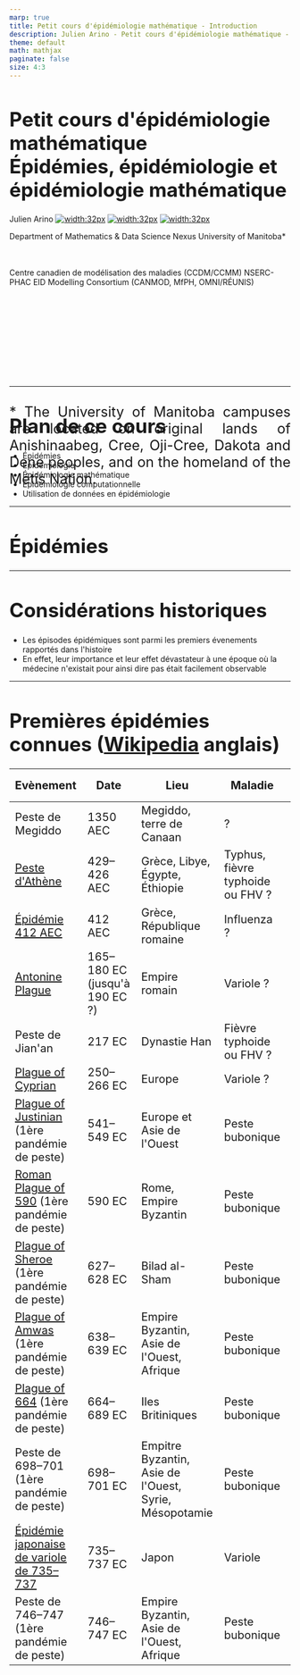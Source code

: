 ```yaml
---
marp: true
title: Petit cours d'épidémiologie mathématique - Introduction
description: Julien Arino - Petit cours d'épidémiologie mathématique - Cours 01 - Introduction
theme: default
math: mathjax
paginate: false
size: 4:3
---
```


<style>
  section {
  font-size: 28px;
  padding-left: 40px;
  padding-right: 50px;
  padding-top: 20px;
  padding-bottom: 20px;
  }
  h1 {
  font-size: 35px;
  # color: #09c;
  }
  h2 {
  font-size: 40px;
  }
  .theorem {
    text-align:justify;
    background-color:#16a085;
    border-radius:20px;
    padding:10px 20px 10px 20px;
    box-shadow: 0px 1px 5px #999;  margin-bottom: 10px;
  }
  .definition {
    text-align:justify;
    background-color:#ededde;
    border-radius:20px;
    padding:10px 20px 10px 20px;
    box-shadow: 0px 1px 5px #999;
    margin-bottom: 10px;
  }
  img[alt~="center"] {
    display: block;
    margin: 0 auto;
  }
</style>

<!-- _backgroundImage: "linear-gradient(to top, #85110d, 1%, white)" -->
# Petit cours d'épidémiologie mathématique<br/><!--fit-->Épidémies, épidémiologie et épidémiologie mathématique

Julien Arino [![width:32px](https://raw.githubusercontent.com/julien-arino/petit-cours-epidemio-mathematique/main/FIGS/email-round.png)](mailto:Julien.Arino@umanitoba.ca) [![width:32px](https://raw.githubusercontent.com/julien-arino/petit-cours-epidemio-mathematique/main/FIGS/world-wide-web.png)](https://julien-arino.github.io/) [![width:32px](https://raw.githubusercontent.com/julien-arino/petit-cours-epidemio-mathematique/main/FIGS/github-icon.png)](https://github.com/julien-arino)

Department of Mathematics & Data Science Nexus
University of Manitoba*

<div style = "font-size:18px; margin-top:-10px; padding-bottom:30px;"></div>

Centre canadien de modélisation des maladies (CCDM/CCMM)
NSERC-PHAC EID Modelling Consortium (CANMOD, MfPH, OMNI/RÉUNIS)

<div style = "text-align: justify; position: relative; bottom: -5%; font-size:25px;">
* The University of Manitoba campuses are located on original lands of Anishinaabeg, Cree, Oji-Cree, Dakota and Dene peoples, and on the homeland of the Métis Nation.</div>

---

<!-- _backgroundImage: "radial-gradient(white,80%,#f1c40f)" -->
# Plan de ce cours

- Épidémies
- Épidémiologie
- Épidémiologie mathématique
- Épidémiologie computationnelle
- Utilisation de données en épidémiologie

---

<!-- _backgroundImage: "linear-gradient(to bottom, #f1c40f, 20%, white)" -->
# <!--fit-->Épidémies

---

# Considérations historiques

- Les épisodes épidémiques sont parmi les premiers évenements rapportés dans l'histoire
- En effet, leur importance et leur effet dévastateur à une époque où la médecine n'existait pour ainsi dire pas était facilement observable

---

# Premières épidémies connues ([Wikipedia](https://en.wikipedia.org/wiki/List_of_epidemics) anglais)

<style scoped>
table {
    height: 100%;
    width: 100%;
    font-size: 20px;
}
</style>

| Evènement | Date | Lieu | Maladie | Mortalité (estimée) |
|---|---|---|---|---|
| Peste de Megiddo | 1350 AEC | Megiddo, terre de Canaan | ? | ? | 
| [Peste d'Athène](https://en.wikipedia.org/wiki/Plague_of_Athens) | 429–426 AEC | Grèce, Libye, Égypte, Éthiopie | Typhus, fièvre typhoide ou FHV ? |  75 000–10 000 |
| [Épidémie 412 AEC](https://en.wikipedia.org/wiki/412_BC_epidemic) |412 AEC | Grèce, République romaine | Influenza ? | ? |
| [Antonine Plague](https://en.wikipedia.org/wiki/Antonine_Plague) | 165–180 EC (jusqu'à 190 EC ?) | Empire romain | Variole ? | 5–10 million |
| Peste de Jian'an | 217 EC | Dynastie Han | Fièvre typhoide ou FHV ? | ? |
| [Plague of Cyprian](https://en.wikipedia.org/wiki/Plague_of_Cyprian) | 250–266 EC | Europe | Variole ? | ? |
| [Plague of Justinian](https://en.wikipedia.org/wiki/Plague_of_Justinian) (1ère pandémie de peste) | 541–549 EC | Europe et Asie de l'Ouest | Peste bubonique | 15–100 million (25–60% de la population Européenne) | 
| [Roman Plague of 590](https://en.wikipedia.org/wiki/Roman_Plague_of_590) (1ère pandémie de peste) | 590 EC | Rome, Empire Byzantin | Peste bubonique | ? |
| [Plague of Sheroe](https://en.wikipedia.org/wiki/Plague_of_Sheroe) (1ère pandémie de peste) | 627–628 EC | Bilad al-Sham | Peste bubonique | 25 000+ |
| [Plague of Amwas](https://en.wikipedia.org/wiki/Plague_of_Amwas) (1ère pandémie de peste) | 638–639 EC | Empire Byzantin, Asie de l'Ouest, Afrique | Peste bubonique | 25 000+ |
| [Plague of 664](https://en.wikipedia.org/wiki/Plague_of_664) (1ère pandémie de peste)  | 664–689 EC | Iles Britiniques | Peste bubonique | ? |
| Peste de 698–701 (1ère pandémie de peste) | 698–701 EC | Empitre Byzantin, Asie de l'Ouest, Syrie, Mésopotamie | Peste bubonique | ? |
| [Épidémie japonaise de variole de 735–737](https://en.wikipedia.org/wiki/735%E2%80%93737_Japanese_smallpox_epidemic) | 735–737 EC | Japon | Variole | 2 million (approx. 1/3 de la population japonaise) | 
| Peste de 746–747 (1ère pandémie de peste) | 746–747 EC | Empire Byzantin, Asie de l'Ouest, Afrique | Peste bubonique | ? |

---

# Principales épidémies en termes de coût humain

<style scoped>
table {
    height: 100%;
    width: 100%;
    font-size: 20px;
}
</style>

| Rang | Épidémie/pandémie | Maladie | Coût humain | Mortalité globale | Mortalité régionale | Date | Lieux |
|:---:|---|---|---|---|---|:---:|---|
| 1 | Grande peste | Peste bubonique | 75-200 M |17-54% | 30-60% de la population européenne | 1346-1353 | Europe, Asie et Afrique du Nord |
| 2 | Grippe espagnole | Influenza A/H1N1 |  17-100 M |1-5.4% | | 1918-1920 | Monde |
| 3 | Peste de Justinien | Peste bubonique | 15-100 M |7-56% | 25-60% de la population Européenne | 541-549 |Afrque du Nord, Europe et Asie de l'Est |
| 4 | VIH/SIDA | VIH/SIDA | 36.3 M (en 2020) | Changement population totale trop important pour calculer | | 1981-présent | Monde |
| 5 | COVID-19 | SARS-CoV-2 | 6.3-25 M (au 21 mai 2022) | 0.1-0.3% || 2019-présent | Monde |
| 6 | 3ème pandémie de peste | Peste bubonique | 12-15 M | | | 1855-1960 | Monde |
| 7 | Épidémie de Cocoliztli de 1545-1548 | Cocoliztli | 5-15 M | 1-3% | 27-80% de la population du Mexique | 1545-1548 | Mexique |
| 8 | Peste Antonine | Variole ou rougeole | 5-10 M | 3-6 | 25-33% de la population Romaine | 165-180 (peut être 190) | Empire Romain |
| 9 | Épidémie de variole du Mexique de 1520 | Variole | 5-8 M | 1-2% | 23-37% de la population du Mexique |1519-1520 | Mexique |
| 10 | Épidémie de typhus de Russie de 1918-1922 | Typhus | 2-3 M | 0.1-0.16% | 1-1.6% de la population Russe |1918-1922 | URSS |
| 11 | Pandémie d'influenza de 1957-1958 | Influenza A/H2N2 | 1-4 M | 0.03–0.1%| | 1957-1958 | Monde |
| 12 | Grippe de Hong Kong | Influenza A/H3N2 | 1-4 M | 0.03-0.1% | | 1968-1969 | Monde |
| 13 | Épidémie de Cocoliztli de 1576 | Cocoliztli | 2-2.5 M | 0.4-0.5% | 50% de la population du Mexique | 1576-1580 | Mexique |
| 14 | Épidémie japonaise de variole de 735-737 | Variole | 2 M | 1% | 33% de la population du Japon | 735-737 | Japon |
| 15 | Peste perse de 1772-1773 | Peste bubonique | 2 M | 0.2–0.3% | | 1772-1773 | Perse |
| 16 | Peste de Naples (1656) | Peste bubonique | 1.25 M | 0.2% | | 1656-1658 | Sud de l'Italie |
| 17 | Pandémie de choléra de 1846-1860 | Choléra | 1+ M | 0.08% | | 1846-1860 | Monde |
| 18 | Peste italienne de 1629-1631 | Peste bubonique |1 M | 0.2% | | 1629-1631 | Italie |
| 19 | Pandémie de grippe de 1889-1890 |Influenza (en doute) | 1 M | 0.07% | | 1889-1890 | Monde |

---

# Les "grandes endémiques"

- Tuberculose (TB). En 2020, on estime 10 M de cas de TB active, entraînant 1.5 M décès
- Paludisme (*malaria*): 229 M de cas et 409 000 décès en 2019


---

# Les maladies tropicales négligées (NTD)

Souvent des maladies endémiques, parfois causes de mortalité majeure, mais hors de l'œuil des pays riches. De [Wikipedia](https://fr.wikipedia.org/wiki/Maladies_tropicales_négligées), sachant que la liste précise varie selon les auteurs :

<style scoped>
table {
    height: 100%;
    width: 100%;
    font-size: 20px;
}
</style>

| | | | 
|---|---|---|
| [Ulcère de Buruli](https://fr.wikipedia.org/wiki/Ulc%C3%A8re_de_Buruli) | [Maladie de Chagas](https://fr.wikipedia.org/wiki/Maladie_de_Chagas) | Dengue & Chikungunya | 
| [Dracunculose](https://fr.wikipedia.org/wiki/Dracunculose) | Echinococcosis | Yaws |
| Fascioliasis | [Trypanosomiase](https://fr.wikipedia.org/wiki/Maladie_du_sommeil) | [Leishmaniose](https://fr.wikipedia.org/wiki/Leishmaniose) | 
| [Lèpre](https://fr.wikipedia.org/wiki/L%C3%A8pre) | [Filariose lymphatique](https://fr.wikipedia.org/wiki/Filariose_de_Bancroft) | Onchocerciasis |
| Rabies | Schistosomiasis | Soil-transmitted helminthiasis | 
Cysticercosis | Trachoma | Scabies and other ectoparasites |
| Snakebite envenoming | Mycetoma and deep mycoses |

---

<!-- _backgroundImage: "linear-gradient(to bottom, #f1c40f, 20%, white)" -->
# <!--fit-->Épidémiologie

- Qui, quand et où?
- Lutte contre les infections

---

# Définition

> L'**épidémiologie** est une discipline scientifique qui étudie les problèmes de santé dans les populations humaines, leur fréquence, leur distribution dans le temps et dans l’espace, ainsi que les facteurs exerçant une influence sur la santé et les maladies de populations [[Wikipedia](https://fr.wikipedia.org/wiki/Épidémiologie)]

> Epidemiology is the study of how often diseases occur in different groups of people and why. Epidemiological information is used to plan and evaluate strategies to prevent illness and as a guide to the management of patients in whom disease has already developed [[BMJ](https://www.bmj.com/about-bmj/resources-readers/publications/epidemiology-uninitiated/1-what-epidemiology)]

Étymologie: du Grec *epi* (*au-dessus, parmi*), *demos* (*peuple, district*) et *logos* (*mot, discours*)


---

<!-- _backgroundImage: "linear-gradient(to bottom, #156C26, 20%, white)" -->
# <!--fit-->Qui, quand et où ?

---

# Qui, quand et où ?

Rappelons une partie de la définition Wikipedia
> L'**épidémiologie** est une discipline scientifique qui étudie les problèmes de santé dans les populations humaines, leur fréquence, leur distribution dans le temps et dans l’espace

Ainsi, on cherche à identifier
- les populations concernées (*qui*)
- la chronologie de la propagation (*quand*)
- la localisation de la propagation (*où*)

---

Domaine terminologiquement lourd. Quelques pistes pour les mathématiciens:
- Milwid et al. [Toward standardizing a lexicon of infectious disease modeling terms](https://doi.org/10.3389/fpubh.2016.00213). Frontiers in Public Health 2016
- Moghadas and Laskowski. [Review of terms used in modelling influenza infection](https://nccid.ca/wp-content/uploads/sites/2/2015/03/ReviewTermsFluWEB.pdf). NCCID 2014

---

# Qui?

- **Épidémiologie** est le terme typiquement employé lorsque l'on parle d'humains, bien qu'il soit aussi employé parfois quand on cherche une description simple; p.ex., épidémiologie des maladies des plantes
- **Épizootie**: relatif à une maladie qui est temporairement prévalente et largement répandue dans une population animale
- **Panzootie** est comme une pandémie pour les animaux
- **Une seule santé**: considère la santé des humains, des animaux et de leur environnement (y compris les plantes)

---

![bg contain 55%](https://els-jbs-prod-cdn.jbs.elsevierhealth.com/cms/attachment/f4abefee-9839-4a6c-8e19-57ce0e85c304/gr1_lrg.jpg "https://doi.org/10.1016/S0140-6736(20)31027-8")

---

# Incidence & Prévalence (quand?)

**Incidence**: nombre de nouveaux cas dans une population générés pendant une certaine période de temps

**Prévalence**: nombre de cas d'une maladie présents dans une population à un certain instant

---

# Courbes épidémiques

- Utilisées pour compter les nouveaux cas en fonction du temps
- Peu de cas: typiquement "individualisées" (diagrammes en batons)
- Beaucoup de cas: courbe continue

---

![bg contain](https://media.springernature.com/full/springer-static/image/art%3A10.1038%2Fs41591-020-1092-0/MediaObjects/41591_2020_1092_Fig1_HTML.png?as=webp)

<!-- https://doi.org/10.1038/s41591-020-1092-0 -->

---

![bg contain](https://www.science.org/cms/10.1126/science.abf8832/asset/c20b60b8-4867-4cbb-80ba-a4e6a80135e1/assets/graphic/371_27_f1.jpeg)

<!-- https://doi.org/10.1126/science.abf8832 -->

---

# Un peu de terminologie pour "où?"

- **Épidémie**: maladies qui *traversent* une population
- **Pandémie**: épidémie qui s'est étendue à une grande région, p.ex., plusieurs continents ou le monde entier
- **Endémie**: maladies qui *résident dans* une population
- On ne dit pas "panendémie"

---

![bg left:50%](https://upload.wikimedia.org/wikipedia/commons/c/c7/Snow-cholera-map.jpg)

# <!--fit-->Où? [Épidémie de cholera de 1854](https://fr.wikipedia.org/wiki/Épidémie_de_choléra_de_Broad_Street)

Épidémie de cholera près de Broad Street, Londres (GB)

Étudiée par [John Snow](https://en.wikipedia.org/wiki/John_Snow)

> I found that nearly all the deaths had taken place within a short distance of the [Broad Street] pump

---

# Les différentes phases de la propagation

- Maladie qui se propage: quelques cas isolés
- Éruption (*outbreak*): le nombre de cas augmente rapidement localement
- Épidémie: augmentation et propagation rapide d’une maladie infectieuse et contagieuse dans une région donnée
- Endémie: persistance habituelle d’une maladie infectieuse et contagieuse dans une région donnée
- Pandémie: épidémie qui s’étend au-delà des frontières des pays et qui peut se répandre sur un continent, un hémisphère ou dans le monde entier

---

![bg contain](https://julien-arino.github.io/petit-cours-epidemio-mathematique/FIGS/resume_outbreak_epidemie_pandemie.png)

---

# [Phases OMS d'une pandémie (influenza)](https://www.ncbi.nlm.nih.gov/books/NBK143061/)

<style>
    .heatMap {
        overflow:scroll;
    }
    .heatMap th {
        background: grey;
    }
    .heatMap tr:nth-child(1) { background: green;}
    .heatMap tr:nth-child(2) { background: green;}
    .heatMap tr:nth-child(3) { background: yellow;}
    .heatMap tr:nth-child(4) { background: yellow;}
    .heatMap tr:nth-child(5) { background: orange;}
    .heatMap tr:nth-child(6) { background: red;}
</style>

<div class="heatMap">

| Période | Phase | Description |
|:---|:---:|:---|
| Interpandémie | 1 | Pas de rapports d'infection d'humains par un virus influenza animal circulant dans une population animale |
| | 2 | Un virus influenza animal circulant dans une population domestiquée ou sauvage a été observé comme causant des infections chez les humains et a par conséquent un potentiel pandémique |
| Alerte pandémique | 3 | Un virus influenza recombinant animal ou humain-animal a provoqué des cas sporadiques ou des petits clusters de cas chez l'humain, mais n'a pas entraîné de transmissions humain-à-humain (H2H) à un niveau suffisant pour maintenir des explosions (*outbreaks*) au niveau de la communauté |
| | 4 | La transmission H2H d'un virus influenza recombinant animal ou humain-animal capable de propagation soutenue au niveau des communautés, est vérifiée |
| | 5 | Le virus identifié a provoqué des explosions soutenues au niveau des communautés dans au moins 2 pays dans 1 région OMS |
| Pandémie | 6 | En plus des critères de la Phase 5, le même virus a provoqué des explosions soutenues au niveau des communautés dans au moins 1 autre pays dans une région OMS différente |
</div>

---

<!-- _backgroundImage: "linear-gradient(to bottom, #156C26, 20%, white)" -->
# <!--fit-->Lutte contre les infections

---

# Lutte contre les infections

Revenons à présent sur la définition du [BMJ](https://www.bmj.com/about-bmj/resources-readers/publications/epidemiology-uninitiated/1-what-epidemiology):

> Epidemiological information is used to plan and evaluate **strategies to prevent illness** and as a guide to the **management of patients** in whom disease has already developed

- Prévention des maladies
    - Mesures prophylactiques
    - Vaccination
- Gestion de la maladie
    - Prévention de la propagation (e.g., en hôpital)
    - Traitement

---

# Immunisation

- Variole première maladie pour laquelle le procédé est connu
- Mentionné dans un livre chinois de 1549
- Chine: vésicules pulvérisées soufflées dans le nez des individus sains; mortalité induite par la variolation non négligeable (0.5-2%) mais plus bas que normal (20%)
- 1798:  Edward Jenner introduit une inoculation plus sûre avec la variole de la vache (vaccination)
- 1880s: Pasteur étend la vaccination au cholera du poulet et l'anthrax chez l'animal et la rage chez l'humain

L'*immunité de groupe* n'était pas un concept à cette époque, on utilisait donc ça pour la protection individuelle seulement

---

<div style = "position: relative; top: -54%; padding-bottom:60px; font-size:40px">

Cas de rougeole (*measles*) aux USA
</div>

![bg contain](https://julien-arino.github.io/assets/img/measles_US_1944_2019.png)

--- 

<!-- _backgroundImage: "linear-gradient(to bottom, #f1c40f, 20%, white)" -->
# <!--fit-->Épidémiologie mathématique

---

# Un domaine assez ancien ..

.. mais qui a vraiment émergé seulement assez récemment!

Difficile de faire un historique avant d'avoir introduit les notions élémentaires, donc ici je touche à peine au sujet

---

![bg right:40%](https://raw.githubusercontent.com/julien-arino/petit-cours-epidemio-mathematique/main/FIGS/Bernoulli-1760-first_page.jpg)

# Daniel Bernoulli (1760)

- [Scan BNF](https://gallica.bnf.fr/ark:/12148/bpt6k3558n/f220.item) ou [pdf](https://julien-arino.github.io/assets/pdf/Bernoulli-1760.pdf)
- Probablement le premier modèle épidémique
- Traite de l'inoculation conre la petite vérole (*smallpox*)

---

![bg left:30%](https://raw.githubusercontent.com/julien-arino/petit-cours-epidemio-mathematique/main/FIGS/RonaldRoss_WellcomeCollection.jpg)
# Ross (début 20ème siècle)

- 20 aout 1897: observe des parasites du paludisme (*malaria*) dans le système digestif d'un moustique nourri quelques jours auparavant sur un humain positif au palu
- Prix Nobel de médicine 1902
- S'intéresse à des modèles mathématiques pour l'éradication du palu; voir [ce papier de 2012](https://www.ncbi.nlm.nih.gov/pmc/articles/PMC3320609/pdf/ppat.1002588.pdf) pour un peu d'histoire

---

# Kermack et McKendrick (1927+)

- Probablement l'un des plus grands tournants en épi-math
- Nous passons ceci en détail dans le [Cours 02](https://julien-arino.github.io/petit-cours-epidemio-mathematique/2022_04_3MC_EpiModelling_L02_BasicMathEpi.html)
- Série de papiers commençant en 1927
  - On considère un cas particulier, le plus connu, mais c'est juste la partie émergée de l'iceberg de leur travail

---

# Macdonald, Dietz et le paludisme 

- On lira par exemple [ce papier](https://doi.org/10.1371/journal.ppat.1002588), qui présente une histoire du développement du modèle dit de Ross-Macdonald
- Klaus Dietz a aussi beaucoup travaillé sur le paludisme

---

# <!--fit-->De l'activité plus tard, mais peu avant les années 1990

- Notons toutefois que les grandes lignes directrices ont été déjà mises en évidence depuis les années 1970
- Une erreur terminologique sur laquelle je reviendrai ($E$ pour *individus exposés* qui devraient être *individus latents*) date de cette première *période héroique* :)
- Explosion ces dernières années
- Depuis le début de COVID-19: c'est dingue..!

---

<!-- _backgroundImage: "linear-gradient(to bottom, #f1c40f, 20%, white)" -->
# <!--fit-->Épidémiologie computationnelle

---

# Une tendance plus récente

- Quelques travaux numériques $\leq$ 1980s, principalement simulation de modèles mathématiques
  - Baroyan, Rvachev et al. [Computer modelling of influenza epidemics for the whole country (USSR)](https://doi.org/10.2307/1426167). *Advances in Applied Probability* (1971)
  - Rvachev & Longini. [A mathematical model for the global spread of influenza](https://doi.org/10.1016/0025-5564(85)90064-1). *Mathematical Biosciences* (1986)
  - Flahault, Letrait et al. [Modelling the 1985 influenza epidemic in France](https://doi.org/10.1002/sim.4780071107). *Statistics in Medicine* (1988)
- De plus en plus fréquent, au point que maintenant certaines études sont uniquement basées sur les simulations

---

<!-- _backgroundImage: "linear-gradient(to bottom, #f1c40f, 20%, white)" -->
# <!--fit-->Utilisation de données en épidémiologie

---

# <!-- fit -->A toujours eu lieu, en cours de transformation

- L'épidémiologie a depuis longtemps utilisé et nécessité des données
- Bien des avancées en statistiques y ont leur motivation
- Les données sont en général meilleures pour les maladies chroniques que pour les maladies infecieuses
- Surveillance quasi-temps-réel des maladies infectieuses a lieu depuis les années 1980 (p.ex., Réseau Sentinelles)
- SARS-CoV-1 a vu le début d'un mouvement vers une disponibilité temps-réel des données de maladies infectieuses
- Avec SARS-CoV-2, le système a vraiment progressé et impliquee maintenant de la "science citoyenne" et des initiatives gouvernementales type Open Data